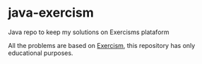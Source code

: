 # java-exercism
Java repo to keep my solutions on Exercisms plataform

All the problems are based on [Exercism](http://exercism.io/), this repository has only educational purposes.
